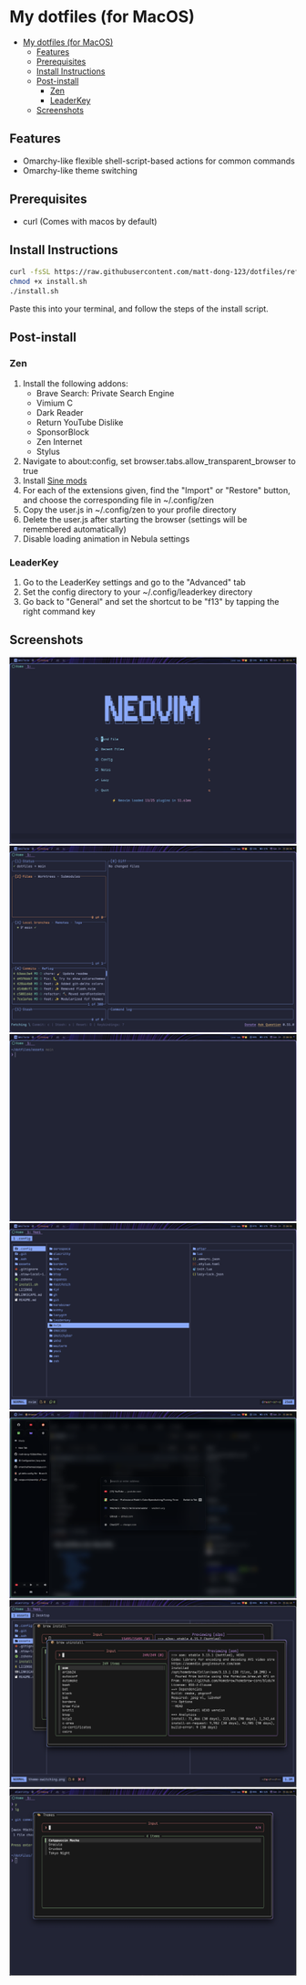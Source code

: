 # My dotfiles (for MacOS)

<!--toc:start-->
- [My dotfiles (for MacOS)](#my-dotfiles-for-macos)
  - [Features](#features)
  - [Prerequisites](#prerequisites)
  - [Install Instructions](#install-instructions)
  - [Post-install](#post-install)
    - [Zen](#zen)
    - [LeaderKey](#leaderkey)
  - [Screenshots](#screenshots)
<!--toc:end-->

## Features

- Omarchy-like flexible shell-script-based actions for common commands
- Omarchy-like theme switching

## Prerequisites

- curl (Comes with macos by default)

## Install Instructions

``` bash
curl -fsSL https://raw.githubusercontent.com/matt-dong-123/dotfiles/refs/heads/main/install.sh
chmod +x install.sh
./install.sh
```

Paste this into your terminal, and follow the steps of the install
script.

## Post-install

### Zen

1. Install the following addons:
    - Brave Search: Private Search Engine
    - Vimium C
    - Dark Reader
    - Return YouTube Dislike
    - SponsorBlock
    - Zen Internet
    - Stylus
2. Navigate to about:config, set browser.tabs.allow_transparent_browser to true
3. Install [Sine mods](https://github.com/CosmoCreeper/Sine)
4. For each of the extensions given, find the "Import" or "Restore"
    button, and choose the corresponding file in ~/.config/zen
5. Copy the user.js in ~/.config/zen to your profile directory
6. Delete the user.js after starting the browser (settings will be
    remembered automatically)
7. Disable loading animation in Nebula settings

### LeaderKey

1. Go to the LeaderKey settings and go to the "Advanced" tab
2. Set the config directory to your ~/.config/leaderkey directory
3. Go back to "General" and set the shortcut to be "f13" by tapping the
    right command key

## Screenshots

![Neovim](./.img/neovim.png)
![Lazygit](./.img/lazygit.png)
![Wezterm](./.img/wezterm.png)
![Yazi](./.img/yazi.png)
![Zen Browser](./.img/zen.png)
![Brew](./.img/brew.png)
![Theme-switching](./.img/theme-switching.png)
